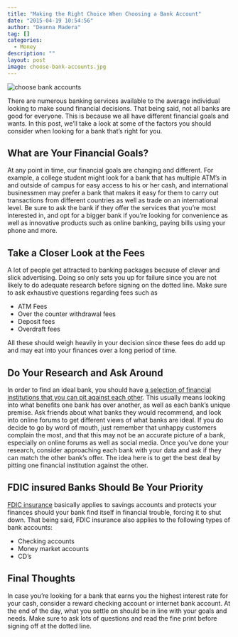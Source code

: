 ```yaml
---
title: "Making the Right Choice When Choosing a Bank Account"
date: "2015-04-19 10:54:56"
author: "Deanna Madera"
tag: []
categories:
  - Money
description: ""
layout: post
image: choose-bank-accounts.jpg
---
```


![choose bank accounts](http://mt2.wpengine.com/wp-content/uploads/2015/03/choose-bank-accounts.jpg)

There are numerous banking services available to the average individual looking to make sound financial decisions. That being said, not all banks are good for everyone. This is because we all have different financial goals and wants. In this post, we’ll take a look at some of the factors you should consider when looking for a bank that’s right for you.

## What are Your Financial Goals?

At any point in time, our financial goals are changing and different. For example, a college student might look for a bank that has multiple ATM’s in and outside of campus for easy access to his or her cash, and international businessmen may prefer a bank that makes it easy for them to carry out transactions from different countries as well as trade on an international level. Be sure to ask the bank if they offer the services that you’re most interested in, and opt for a bigger bank if you’re looking for convenience as well as innovative products such as online banking, paying bills using your phone and more.

## Take a Closer Look at the Fees

A lot of people get attracted to banking packages because of clever and slick advertising. Doing so only sets you up for failure since you are not likely to do adequate research before signing on the dotted line. Make sure to ask exhaustive questions regarding fees such as

- ATM Fees
- Over the counter withdrawal fees
- Deposit fees
- Overdraft fees

All these should weigh heavily in your decision since these fees do add up and may eat into your finances over a long period of time.

## Do Your Research and Ask Around

In order to find an ideal bank, you should have [a selection of financial institutions that you can pit against each other](http://banks.credio.com/). This usually means looking into what benefits one bank has over another, as well as each bank’s unique premise. Ask friends about what banks they would recommend, and look into online forums to get different views of what banks are ideal. If you do decide to go by word of mouth, just remember that unhappy customers complain the most, and that this may not be an accurate picture of a bank, especially on online forums as well as social media. Once you’ve done your research, consider approaching each bank with your data and ask if they can match the other bank’s offer. The idea here is to get the best deal by pitting one financial institution against the other.

## FDIC insured Banks Should Be Your Priority

[FDIC insurance](https://www.fdic.gov/consumers/banking/facts/) basically applies to savings accounts and protects your finances should your bank find itself in financial trouble, forcing it to shut down. That being said, FDIC insurance also applies to the following types of bank accounts:

- Checking accounts
- Money market accounts
- CD’s

## Final Thoughts

In case you’re looking for a bank that earns you the highest interest rate for your cash, consider a reward checking account or internet bank account. At the end of the day, what you settle on should be in line with your goals and needs. Make sure to ask lots of questions and read the fine print before signing off at the dotted line.
